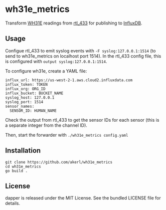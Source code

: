 wh31e_metrics
=========

Transform [WH31E](https://www.amazon.com/dp/B01MG4HW8C/) readings from [rtl_433](https://github.com/merbanan/rtl_433) for publishing to [InfluxDB](https://github.com/influxdata/influxdb).

## Usage

Configue rtl_433 to emit syslog events with `-F syslog:127.0.0.1:1514` (to send to wh31e_metrics on localhost port 1514). In the rtl_433 config file, this is configured with `output syslog:127.0.0.1:1514`.

To configure wh31e, create a YAML file:

```
influx_url: https://us-west-2-1.aws.cloud2.influxdata.com
influx_token: TOKEN
influx_org: ORG_ID
influx_bucket: BUCKET_NAME
syslog_host: 127.0.0.1
syslog_port: 1514
sensor_names:
  SENSOR_ID: HUMAN_NAME
```

Check the output from rtl_433 to get the sensor IDs for each sensor (this is a separate integer from the channel ID).

Then, start the forwarder with `./wh31e_metrics config.yaml`

## Installation

```
git clone https://github.com/akerl/wh31e_metrics
cd wh31e_metrics
go build .
```

## License

dapper is released under the MIT License. See the bundled LICENSE file for details.
